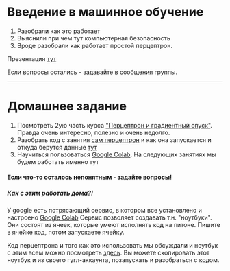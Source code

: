 # Введение в машинное обучение
  
  
1. Разобрали как это работает  
2. Выяснили при чем тут компьютерная безопасность
3. Вроде разобрали как работает простой перцептрон.

Презентация [тут](https://goo.gl/mJ2wW2)

Если вопросы остались - задавайте в сообщения группы.

---
# Домашнее задание

1. Посмотреть 2ую часть курса ["Перцептрон и градиентный спуск"](https://stepik.org/course/401/syllabus). Правда очень интересно, полезно и очень недолго.
2. Разобрать код с занятия [сам перцептрон](perceptron.py) и как она запускается и откуда берутся данные [тут](perceptron_classification.py)
3. Научиться пользоваться [Google Colab](https://colab.research.google.com/). На следующих занятиях мы будем работать именно тут

#### Если что-то осталось непонятным - задайте вопросы!

##### Как с этим работать дома?!
У google есть потрясающий сервис, в котором все установлено и настроено [Google Colab](https://colab.research.google.com/)
Сервис позволяет создавать т.н. "ноутбуки". Они состоят из ячеек, которые умеют исполнять код на питоне. Пишите в ячейке код, потом запускаете ячейку.

Код перцептрона и того как это использовать мы обсуждали и ноутбук с этим всем можно посмотреть [здесь](https://colab.research.google.com/drive/19VYnQ0Cxrpx_nLdBzjfD2G6PH26GTqeH). Вы можете скопировать этот ноутбук и из своего гугл-аккаунта, позапускать и разобраться с кодом.
